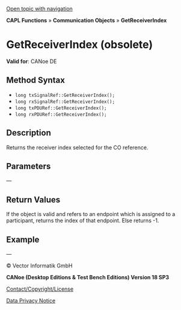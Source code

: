 [Open topic with navigation](../../../../../CANoeDEFamily.htm#Topics/CAPLFunctions/CommunicationObjects/Methods/CAPLfunctionGetReceiverIndex.md)

**CAPL Functions** » **Communication Objects** » **GetReceiverIndex**

# GetReceiverIndex (obsolete)

**Valid for**: CANoe DE

## Method Syntax

- `long txSignalRef::GetReceiverIndex();`
- `long rxSignalRef::GetReceiverIndex();`
- `long txPDURef::GetReceiverIndex();`
- `long rxPDURef::GetReceiverIndex();`

## Description

Returns the receiver index selected for the CO reference.

## Parameters

—

## Return Values

If the object is valid and refers to an endpoint which is assigned to a participant, returns the index of that endpoint. Else returns -1.

## Example

—

© Vector Informatik GmbH

**CANoe (Desktop Editions & Test Bench Editions) Version 18 SP3**

[Contact/Copyright/License](../../../Shared/ContactCopyrightLicense.md)

[Data Privacy Notice](https://www.vector.com/int/en/company/get-info/privacy-policy/)